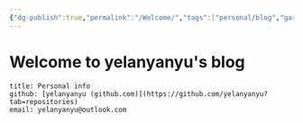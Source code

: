 ```yaml
---
{"dg-publish":true,"permalink":"/Welcome/","tags":["personal/blog","gardenEntry","gardenEntry"]}
---
```


# Welcome to yelanyanyu's blog
```ad-info
title: Personal info
github: [yelanyanyu (github.com)](https://github.com/yelanyanyu?tab=repositories)
email: yelanyanyu@outlook.com
```

